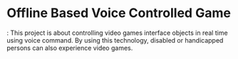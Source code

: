 # Offline Based Voice Controlled Game
: This project is about controlling video games interface objects in real time using voice command. By using this technology, disabled or handicapped persons can also experience video games.
